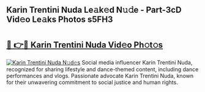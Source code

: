 ## Karin Trentini Nuda Le𝚊k𝚎d N𝚞𝚍e - Part-3cD Vid𝚎o Le𝚊ks Photos s5FH3

# <h2><a href="http://fbfhq4s.evod.top/?m=Karin+Trentini+Nuda">🔗 👉🔴 Karin Trentini Nuda Vid𝚎o Ph𝚘t𝚘s</a></h2>

[![Karin Trentini Nuda N𝚞d𝚎s](https://i.imgur.com/8V9OHl7.gif)](http://fbfhq4s.evod.top/?m=Karin+Trentini+Nuda)
Social media influencer Karin Trentini Nuda, recognized for sharing lifestyle and dance-themed content, including dance performances and vlogs. Passionate advocate Karin Trentini Nuda, known for their unwavering commitment to social justice and human rights. 
